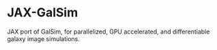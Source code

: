 # JAX-GalSim
JAX port of GalSim, for parallelized, GPU accelerated, and differentiable galaxy image simulations.
